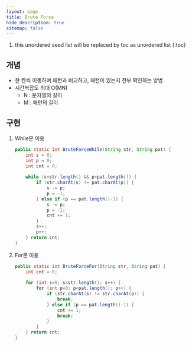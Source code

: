 ```yaml
---
layout: page
title: Brute Force
hide_description: true
sitemap: false
---
```

1. this unordered seed list will be replaced by toc as unordered list
{:toc}

## 개념
- 한 칸씩 이동하며 패턴과 비교하고, 패턴이 있는지 전부 확인하는 방법
- 시간복잡도 최대 O(MN)
    - N : 문자열의 길이
    - M : 패턴의 길이

## 구현
1. While문 이용
    
    ```java
    public static int BruteForceWhile(String str, String pat) {
    	int s = 0;
    	int p = 0;
    	int cnt = 0;
    	
    	while (s<str.length() && p<pat.length()) {
    		if (str.charAt(s) != pat.charAt(p)) {
    			s -= p;
    			p = -1;
    		} else if (p == pat.length()-1) {
    			s -= p;
    			p = -1;
    			cnt += 1;
    		}
    		s++;
    		p++;
    	} return cnt;
    }
    ```
    
2. For문 이용
    
    ```java
    public static int BruteForceFor(String str, String pat) {
    	int cnt = 0;
    	
    	for (int s=0; s<str.length(); s++) {
    		for (int p=0; p<pat.length(); p++) {
    			if (str.charAt(s) != str.charAt(p)) {
    				break;
    			} else if (p == pat.length()-1) {
    				cnt += 1;
    				break;
    			}
    		}
    	} return cnt;
    }
    ```